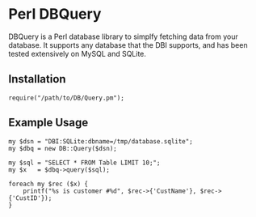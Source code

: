 # Perl DBQuery

DBQuery is a Perl database library to simplfy fetching data from your database. It supports
any database that the DBI supports, and has been tested extensively on MySQL and SQLite.

## Installation

	require("/path/to/DB/Query.pm");

## Example Usage

```
my $dsn = "DBI:SQLite:dbname=/tmp/database.sqlite";
my $dbq = new DB::Query($dsn);

my $sql = "SELECT * FROM Table LIMIT 10;";
my $x   = $dbq->query($sql);

foreach my $rec ($x) {
	printf("%s is customer #%d", $rec->{'CustName'}, $rec->{'CustID'});
}
```
